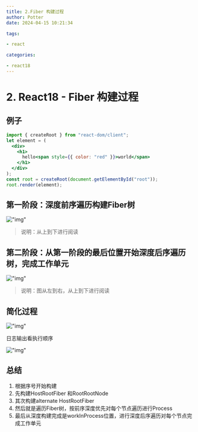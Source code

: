 ```yaml
---
title: 2.Fiber 构建过程
author: Potter
date: 2024-04-15 10:21:34

tags:

- react

categories:

- react18
---
```


# 2. React18 - Fiber 构建过程


## 例子

```jsx
import { createRoot } from "react-dom/client";
let element = (
  <div>
    <h1>
      hello<span style={{ color: "red" }}>world</span>
    </h1>
  </div>
);
const root = createRoot(document.getElementById("root"));
root.render(element);
```

## **第一阶段：深度前序遍历构建Fiber树**

!["img"](https://cdn.jsdelivr.net/gh/yxw007/BlogPicBed@master//img/20240410182614.jpeg)

> 说明：从上到下进行阅读
>

## **第二阶段：从第一阶段的最后位置开始深度后序遍历树，完成工作单元**

!["img"](https://cdn.jsdelivr.net/gh/yxw007/BlogPicBed@master//img/20240410182626.jpeg)

> 说明：图从左到右，从上到下进行阅读
>

## 简化过程

!["img"](https://cdn.jsdelivr.net/gh/yxw007/BlogPicBed@master//img/20240410182642.jpeg)

日志输出看执行顺序

!["img"](https://cdn.jsdelivr.net/gh/yxw007/BlogPicBed@master//img/20240410182650.png)

## 总结

1. 根据序号开始构建
2. 先构建HostRootFiber 和RootRootNode
3. 其次构建alternate HostRootFiber
4. 然后就是遍历Fiber树，按前序深度优先对每个节点遍历进行Process
5. 最后从深度构建完成是workInProcess位置，进行深度后序遍历对每个节点完成工作单元

